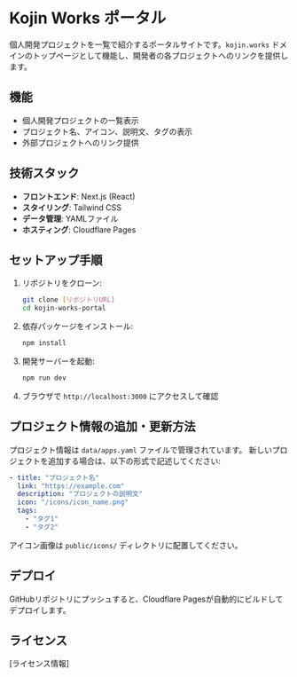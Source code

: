 # Kojin Works ポータル

個人開発プロジェクトを一覧で紹介するポータルサイトです。`kojin.works` ドメインのトップページとして機能し、開発者の各プロジェクトへのリンクを提供します。

## 機能

- 個人開発プロジェクトの一覧表示
- プロジェクト名、アイコン、説明文、タグの表示
- 外部プロジェクトへのリンク提供

## 技術スタック

- **フロントエンド**: Next.js (React)
- **スタイリング**: Tailwind CSS
- **データ管理**: YAMLファイル
- **ホスティング**: Cloudflare Pages

## セットアップ手順

1. リポジトリをクローン:
   ```bash
   git clone [リポジトリURL]
   cd kojin-works-portal
   ```

2. 依存パッケージをインストール:
   ```bash
   npm install
   ```

3. 開発サーバーを起動:
   ```bash
   npm run dev
   ```

4. ブラウザで `http://localhost:3000` にアクセスして確認

## プロジェクト情報の追加・更新方法

プロジェクト情報は `data/apps.yaml` ファイルで管理されています。
新しいプロジェクトを追加する場合は、以下の形式で記述してください:

```yaml
- title: "プロジェクト名"
  link: "https://example.com"
  description: "プロジェクトの説明文"
  icon: "/icons/icon_name.png"
  tags:
    - "タグ1"
    - "タグ2"
```

アイコン画像は `public/icons/` ディレクトリに配置してください。

## デプロイ

GitHubリポジトリにプッシュすると、Cloudflare Pagesが自動的にビルドしてデプロイします。

## ライセンス

[ライセンス情報]
